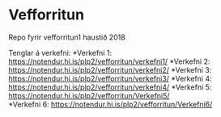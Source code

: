 # Vefforritun
Repo fyrir vefforritun1 haustið 2018




Tenglar á verkefni: 
 *Verkefni 1: https://notendur.hi.is/plp2/vefforritun/verkefni1/ 
 *Verkefni 2: https://notendur.hi.is/plp2/vefforritun/verkefni2/ 
 *Verkefni 3: https://notendur.hi.is/plp2/vefforritun/verkefni3/ 
 *Verkefni 4: https://notendur.hi.is/plp2/vefforritun/verkefni4/ 
 *Verkefni 5: https://notendur.hi.is/plp2/vefforritun/Verkefni5/  
 *Verkefni 6: https://notendur.hi.is/plp2/vefforritun/Verkefni6/ 
